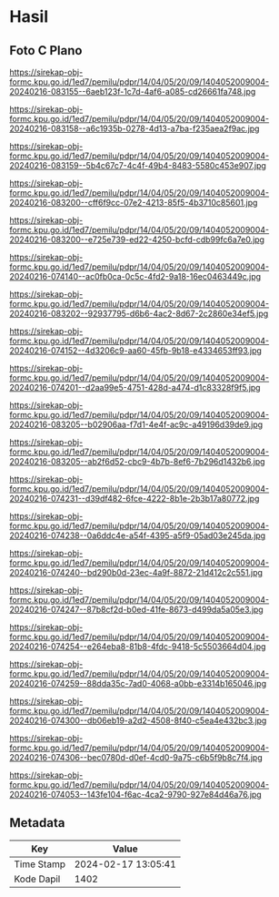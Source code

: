 # Hasil

## Foto C Plano

https://sirekap-obj-formc.kpu.go.id/1ed7/pemilu/pdpr/14/04/05/20/09/1404052009004-20240216-083155--6aeb123f-1c7d-4af6-a085-cd26661fa748.jpg

https://sirekap-obj-formc.kpu.go.id/1ed7/pemilu/pdpr/14/04/05/20/09/1404052009004-20240216-083158--a6c1935b-0278-4d13-a7ba-f235aea2f9ac.jpg

https://sirekap-obj-formc.kpu.go.id/1ed7/pemilu/pdpr/14/04/05/20/09/1404052009004-20240216-083159--5b4c67c7-4c4f-49b4-8483-5580c453e907.jpg

https://sirekap-obj-formc.kpu.go.id/1ed7/pemilu/pdpr/14/04/05/20/09/1404052009004-20240216-083200--cff6f9cc-07e2-4213-85f5-4b3710c85601.jpg

https://sirekap-obj-formc.kpu.go.id/1ed7/pemilu/pdpr/14/04/05/20/09/1404052009004-20240216-083200--e725e739-ed22-4250-bcfd-cdb99fc6a7e0.jpg

https://sirekap-obj-formc.kpu.go.id/1ed7/pemilu/pdpr/14/04/05/20/09/1404052009004-20240216-074140--ac0fb0ca-0c5c-4fd2-9a18-16ec0463449c.jpg

https://sirekap-obj-formc.kpu.go.id/1ed7/pemilu/pdpr/14/04/05/20/09/1404052009004-20240216-083202--92937795-d6b6-4ac2-8d67-2c2860e34ef5.jpg

https://sirekap-obj-formc.kpu.go.id/1ed7/pemilu/pdpr/14/04/05/20/09/1404052009004-20240216-074152--4d3206c9-aa60-45fb-9b18-e4334653ff93.jpg

https://sirekap-obj-formc.kpu.go.id/1ed7/pemilu/pdpr/14/04/05/20/09/1404052009004-20240216-074201--d2aa99e5-4751-428d-a474-d1c83328f9f5.jpg

https://sirekap-obj-formc.kpu.go.id/1ed7/pemilu/pdpr/14/04/05/20/09/1404052009004-20240216-083205--b02906aa-f7d1-4e4f-ac9c-a49196d39de9.jpg

https://sirekap-obj-formc.kpu.go.id/1ed7/pemilu/pdpr/14/04/05/20/09/1404052009004-20240216-083205--ab2f6d52-cbc9-4b7b-8ef6-7b296d1432b6.jpg

https://sirekap-obj-formc.kpu.go.id/1ed7/pemilu/pdpr/14/04/05/20/09/1404052009004-20240216-074231--d39df482-6fce-4222-8b1e-2b3b17a80772.jpg

https://sirekap-obj-formc.kpu.go.id/1ed7/pemilu/pdpr/14/04/05/20/09/1404052009004-20240216-074238--0a6ddc4e-a54f-4395-a5f9-05ad03e245da.jpg

https://sirekap-obj-formc.kpu.go.id/1ed7/pemilu/pdpr/14/04/05/20/09/1404052009004-20240216-074240--bd290b0d-23ec-4a9f-8872-21d412c2c551.jpg

https://sirekap-obj-formc.kpu.go.id/1ed7/pemilu/pdpr/14/04/05/20/09/1404052009004-20240216-074247--87b8cf2d-b0ed-41fe-8673-d499da5a05e3.jpg

https://sirekap-obj-formc.kpu.go.id/1ed7/pemilu/pdpr/14/04/05/20/09/1404052009004-20240216-074254--e264eba8-81b8-4fdc-9418-5c5503664d04.jpg

https://sirekap-obj-formc.kpu.go.id/1ed7/pemilu/pdpr/14/04/05/20/09/1404052009004-20240216-074259--88dda35c-7ad0-4068-a0bb-e3314b165046.jpg

https://sirekap-obj-formc.kpu.go.id/1ed7/pemilu/pdpr/14/04/05/20/09/1404052009004-20240216-074300--db06eb19-a2d2-4508-8f40-c5ea4e432bc3.jpg

https://sirekap-obj-formc.kpu.go.id/1ed7/pemilu/pdpr/14/04/05/20/09/1404052009004-20240216-074306--bec0780d-d0ef-4cd0-9a75-c6b5f9b8c7f4.jpg

https://sirekap-obj-formc.kpu.go.id/1ed7/pemilu/pdpr/14/04/05/20/09/1404052009004-20240216-074053--143fe104-f6ac-4ca2-9790-927e84d46a76.jpg


## Metadata

| Key        | Value               |
| ---------- | ------------------- |
| Time Stamp | 2024-02-17 13:05:41 |
| Kode Dapil | 1402                |



